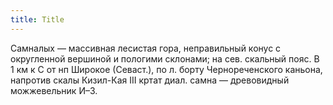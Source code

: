 ```yaml
---
title: Title
---
```


Самналых — массивная лесистая гора, неправильный конус с округленной вершиной и
пологими склонами; на сев. скальный пояс. В 1 км к С от нп Широкое (Севаст.), по
л. борту Чернореченского каньона, напротив скалы Кизил-Кая III кртат диал. самна
— древовидный можжевельник И–3.
